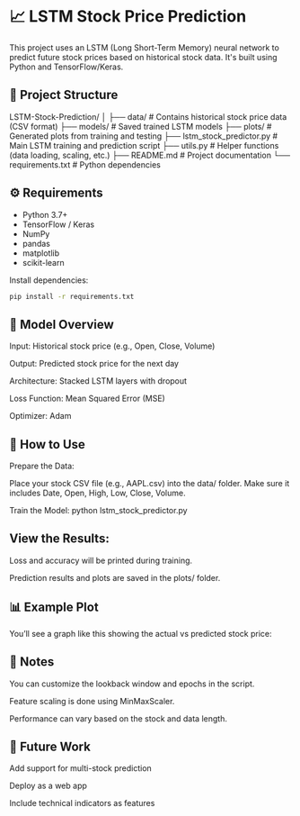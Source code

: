 # 📈 LSTM Stock Price Prediction

This project uses an LSTM (Long Short-Term Memory) neural network to predict future stock prices based on historical stock data. It's built using Python and TensorFlow/Keras.

## 📁 Project Structure

LSTM-Stock-Prediction/
│
├── data/ # Contains historical stock price data (CSV format)
├── models/ # Saved trained LSTM models
├── plots/ # Generated plots from training and testing
├── lstm_stock_predictor.py # Main LSTM training and prediction script
├── utils.py # Helper functions (data loading, scaling, etc.)
├── README.md # Project documentation
└── requirements.txt # Python dependencies


## ⚙️ Requirements

- Python 3.7+
- TensorFlow / Keras
- NumPy
- pandas
- matplotlib
- scikit-learn

Install dependencies:

```bash
pip install -r requirements.txt
```

## 🧠 Model Overview
Input: Historical stock price (e.g., Open, Close, Volume)

Output: Predicted stock price for the next day

Architecture: Stacked LSTM layers with dropout

Loss Function: Mean Squared Error (MSE)

Optimizer: Adam

## 🚀 How to Use
Prepare the Data:

Place your stock CSV file (e.g., AAPL.csv) into the data/ folder. Make sure it includes Date, Open, High, Low, Close, Volume.

Train the Model:
python lstm_stock_predictor.py

## View the Results:

Loss and accuracy will be printed during training.

Prediction results and plots are saved in the plots/ folder.

## 📊 Example Plot
You’ll see a graph like this showing the actual vs predicted stock price:


## 📌 Notes
You can customize the lookback window and epochs in the script.

Feature scaling is done using MinMaxScaler.

Performance can vary based on the stock and data length.

## 🧠 Future Work
Add support for multi-stock prediction

Deploy as a web app

Include technical indicators as features